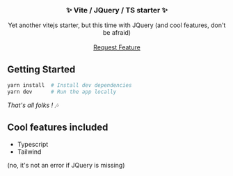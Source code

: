 <br />
<p align="center">
  <h3 align="center">✨ Vite / JQuery / TS starter ✨</h3>

  <p align="center">
    Yet another vitejs starter, but this time with JQuery (and cool features, don't be afraid)
    <br />
    <br />
    <a href="https://github.com/DecampsRenan/vite-jquery-ts-starter/issues/new?assignees=&labels=enhancement&template=feature_request.md">Request Feature</a>
  </p>
</p>

## Getting Started

```bash
yarn install  # Install dev dependencies
yarn dev      # Run the app locally
```

_That's all folks ! 🎶_

## Cool features included

- Typescript
- Tailwind

(no, it's not an error if JQuery is missing)
